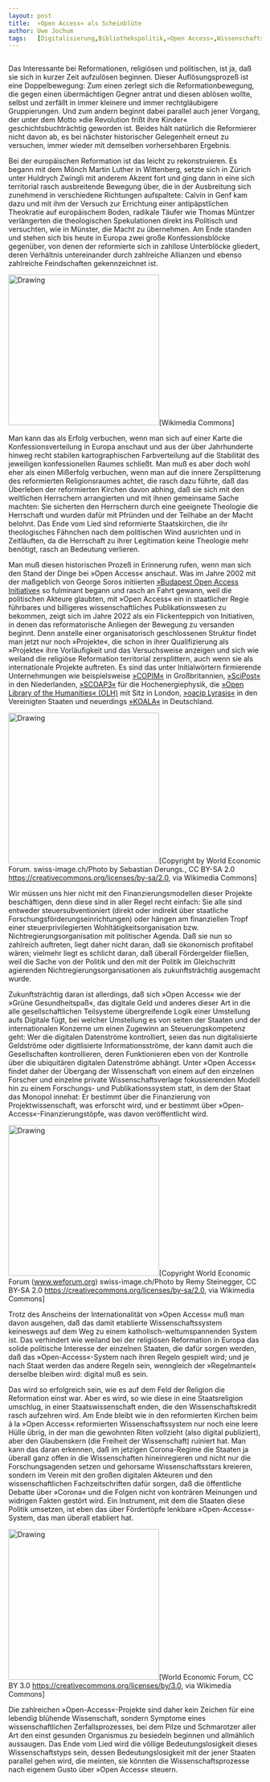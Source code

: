 ```yaml
---
layout:	post
title:	»Open Access« als Scheinblüte
author:	Uwe Jochum
tags:   [Digitalisierung,Bibliothekspolitik,»Open Access«,Wissenschaftspolitik]
---
```


<img src="http://vg07.met.vgwort.de/na/506728ec8bcc4f4485dc29e043bb91b8" width="1" height="1" alt="">

Das Interessante bei Reformationen, religiösen und politischen,
ist ja, daß sie sich in kurzer Zeit aufzulösen beginnen. Dieser
Auflösungsprozeß ist eine Doppelbewegung: Zum einen zerlegt sich
die Reformationbewegung, die gegen einen übermächtigen Gegner
antrat und diesen ablösen wollte, selbst und zerfällt in immer
kleinere und immer rechtgläubigere Gruppierungen. Und zum andern
beginnt dabei parallel auch jener Vorgang, der unter dem Motto
»die Revolution frißt ihre Kinder« geschichtsbuchträchtig
geworden ist. Beides hält natürlich die Reformierer nicht davon
ab, es bei nächster historischer Gelegenheit erneut zu versuchen,
immer wieder mit demselben vorhersehbaren Ergebnis.

Bei der europäischen Reformation ist das leicht zu
rekonstruieren. Es begann mit dem Mönch Martin Luther in
Wittenberg, setzte sich in Zürich unter Huldrych Zwingli mit
anderem Akzent fort und ging dann in eine sich territorial rasch
ausbreitende Bewegung über, die in der Ausbreitung sich zunehmend
in verschiedene Richtungen aufspaltete: Calvin in Genf kam dazu
und mit ihm der Versuch zur Errichtung einer antipäpstlichen
Theokratie auf europäischem Boden, radikale Täufer wie Thomas
Müntzer verlängerten die theologischen Spekulationen direkt ins
Politisch und versuchten, wie in Münster, die Macht zu
übernehmen. Am Ende standen und stehen sich bis heute in Europa
zwei große Konfessionsblöcke gegenüber, von denen der reformierte
sich in zahllose Unterblöcke gliedert, deren Verhältnis
untereinander durch zahlreiche Allianzen und ebenso zahlreiche
Feindschaften gekennzeichnet ist.

<img
src="https://upload.wikimedia.org/wikipedia/commons/b/bc/Lucas_Cranach_d.%C3%84._%28Werkst.%29_-_Portr%C3%A4t_des_Martin_Luther_%28Lutherhaus_Wittenberg%29.jpg"
alt="Drawing" style="width: 300px;"/>[Wikimedia Commons]

Man kann das als Erfolg verbuchen, wenn man sich auf einer Karte
die Konfessionsverteilung in Europa anschaut und aus der über
Jahrhunderte hinweg recht stabilen kartographischen
Farbverteilung auf die Stabilität des jeweiligen konfessionellen
Raumes schließt. Man muß es aber doch wohl eher als einen
Mißerfolg verbuchen, wenn man auf die innere Zersplitterung des
reformierten Religionsraumes achtet, die rasch dazu führte, daß
das Überleben der reformierten Kirchen davon abhing, daß sie sich
mit den weltlichen Herrschern arrangierten und mit ihnen
gemeinsame Sache machten: Sie sicherten den Herrschern durch eine
geeignete Theologie die Herrschaft und wurden dafür mit Pfründen
und der Teilhabe an der Macht belohnt. Das Ende vom Lied sind
reformierte Staatskirchen, die ihr theologisches Fähnchen nach
dem politischen Wind ausrichten und in Zeitläuften, da die
Herrschaft zu ihrer Legitimation keine Theologie mehr benötigt,
rasch an Bedeutung verlieren.

Man muß diesen historischen Prozeß in Erinnerung rufen, wenn man
sich den Stand der Dinge bei »Open Access« anschaut. Was im Jahre
2002 mit der maßgeblich von George Soros initiierten [»Budapest
Open Access
Initiative«](https://www.budapestopenaccessinitiative.org/read/)
so fulminant begann und rasch an Fahrt gewann, weil die
politischen Akteure glaubten, mit »Open Access« ein in
staatlicher Regie führbares und billigeres wissenschaftliches
Publikationswesen zu bekommen, zeigt sich im Jahre 2022 als ein
Flickenteppich von Initiativen, in denen das reformatorische
Anliegen der Bewegung zu versanden beginnt. Denn anstelle einer
organisatorisch geschlossenen Struktur findet man jetzt nur noch
»Projekte«, die schon in ihrer Qualifizierung als »Projekte« ihre
Vorläufigkeit und das Versuchsweise anzeigen und sich wie weiland
die religiöse Reformation territorial zersplittern, auch wenn sie
als internationale Projekte auftreten. Es sind das unter
Initialwörtern firmierende Unternehmungen wie beispielsweise
[»COPIM«](https://en.wikipedia.org/wiki/COPIM) in Großbritannien,
[»SciPost«](https://en.wikipedia.org/wiki/SciPost) in den
Niederlanden,
[»SCOAP3«](https://en.wikipedia.org/wiki/Sponsoring_Consortium_for_Open_Access_Publishing_in_Particle_Physics)
für die Hochenergiephysik, die [»Open Library of the Humanities«
(OLH)](https://www.openlibhums.org/) mit Sitz in London, [»oacip
Lyrasis«](https://www.lyrasis.org/about/Pages/default.aspx) in
den Vereinigten Staaten und neuerdings
[»KOALA«](https://projects.tib.eu/koala) in Deutschland.

<img
src="https://upload.wikimedia.org/wikipedia/commons/4/42/George_Soros_-_World_Economic_Forum_Annual_Meeting_Davos_2010_%28cropped%29.jpg"
alt="Drawing" style="width: 300px;"/>[Copyright by World Economic
Forum.  swiss-image.ch/Photo by Sebastian Derungs., CC BY-SA 2.0
<https://creativecommons.org/licenses/by-sa/2.0>, via Wikimedia
Commons]


Wir müssen uns hier nicht mit den Finanzierungsmodellen dieser
Projekte beschäftigen, denn diese sind in aller Regel recht
einfach: Sie alle sind entweder steuersubventioniert (direkt oder
indirekt über staatliche Forschungsförderungseinrichtungen) oder
hängen am finanziellen Tropf einer steuerprivilegierten
Wohltätigkeitsorganisation bzw. Nichtregierungsorganisation mit
politischer Agenda. Daß sie nun so zahlreich auftreten, liegt
daher nicht daran, daß sie ökonomisch profitabel wären; vielmehr
liegt es schlicht daran, daß überall Fördergelder fließen, weil
die Sache von der Politik und den mit der Politik im
Gleichschritt agierenden Nichtregierungsorganisationen als
zukunftsträchtig ausgemacht wurde. 

Zukunftsträchtig daran ist allerdings, daß sich »Open Access« wie
der »Grüne Gesundheitspaß«, das digitale Geld und anderes dieser
Art in die alle gesellschaftlichen Teilsysteme übergreifende
Logik einer Umstellung aufs Digitale fügt, bei welcher Umstellung
es von seiten der Staaten und der internationalen Konzerne um
einen Zugewinn an Steuerungskompetenz geht: Wer die digitalen
Datenströme kontrolliert, seien das nun digitalisierte Geldströme
oder digitlisierte Informationsströme, der kann damit auch die
Gesellschaften kontrollieren, deren Funktionieren eben von der
Kontrolle über die ubiquitären digitalen Datenströme
abhängt. Unter »Open Access« findet daher der Übergang der
Wissenschaft von einem auf den einzelnen Forscher und einzelne
private Wissenschaftsverlage fokussierenden Modell hin zu einem
Forschungs- und Publikationssystem statt, in dem der Staat das
Monopol innehat: Er bestimmt über die Finanzierung von
Projektwissenschaft, was erforscht wird, und er bestimmt über
»Open-Access«-Finanzierungstöpfe, was davon veröffentlicht wird.

<img
src="https://upload.wikimedia.org/wikipedia/commons/7/74/Klaus_Schwab_WEF_2008_%28cropped%29.jpg"
alt="Drawing" style="width: 300px;"/>[Copyright World Economic Forum (www.weforum.org) swiss-image.ch/Photo by Remy Steinegger, CC BY-SA 2.0 <https://creativecommons.org/licenses/by-sa/2.0>, via Wikimedia Commons]


Trotz des Anscheins der Internationalität von »Open Access« muß
man davon ausgehen, daß das damit etablierte Wissenschaftssystem
keineswegs auf dem Weg zu einem katholisch-weltumspannenden
System ist. Das verhindert wie weiland bei der religiösen
Reformation in Europa das solide politische Interesse der
einzelnen Staaten, die dafür sorgen werden, daß das
»Open-Access«-System nach ihren Regeln gespielt wird; und je nach
Staat werden das andere Regeln sein, wenngleich der »Regelmantel«
derselbe bleiben wird: digital muß es sein.

Das wird so erfolgreich sein, wie es auf dem Feld der Religion
die Reformation einst war. Aber es wird, so wie diese in eine
Staatsreligion umschlug, in einer Staatswissenschaft enden, die
den Wissenschaftskredit rasch aufzehren wird. Am Ende bleibt wie
in den reformierten Kirchen beim à la »Open Access« reformierten
Wissenschaftssystem nur noch eine leere Hülle übrig, in der man
die gewohnten Riten vollzieht (also digital publiziert), aber den
Glaubenskern (die Freiheit der Wissenschaft) ruiniert hat. Man
kann das daran erkennen, daß im jetzigen Corona-Regime die
Staaten ja überall ganz offen in die Wissenschaften
hineinregieren und nicht nur die Forschungsagenden setzen und
gehorsame Wissenschaftsstars kreieren, sondern im Verein mit den
großen digitalen Akteuren und den wissenschaftlichen
Fachzeitschriften dafür sorgen, daß die öffentliche Debatte über
»Corona« und die Folgen nicht von konträren Meinungen und
widrigen Fakten gestört wird. Ein Instrument, mit dem die Staaten
diese Politik umsetzen, ist eben das über Fördertöpfe lenkbare
»Open-Access«-System, das man überall etabliert hat.

<img
src="https://upload.wikimedia.org/wikipedia/commons/b/b8/Albert_Bourla.jpg"
alt="Drawing" style="width: 300px;"/>[World Economic Forum, CC BY 3.0 <https://creativecommons.org/licenses/by/3.0>, via Wikimedia Commons]


Die zahlreichen »Open-Access«-Projekte sind daher kein Zeichen
für eine lebendig blühende Wissenschaft, sondern Symptome eines
wissenschaftlichen Zerfallsprozesses, bei dem Pilze und
Schmarotzer aller Art den einst gesunden Organismus zu besiedeln
beginnen und allmählich aussaugen. Das Ende vom Lied wird die
völlige Bedeutungslosigkeit dieses Wissenschaftstyps sein, dessen
Bedeutungslosigkeit mit der jener Staaten parallel gehen wird,
die meinten, sie könnten die Wissenschaftsprozesse nach eigenem
Gusto über »Open Access« steuern. 

